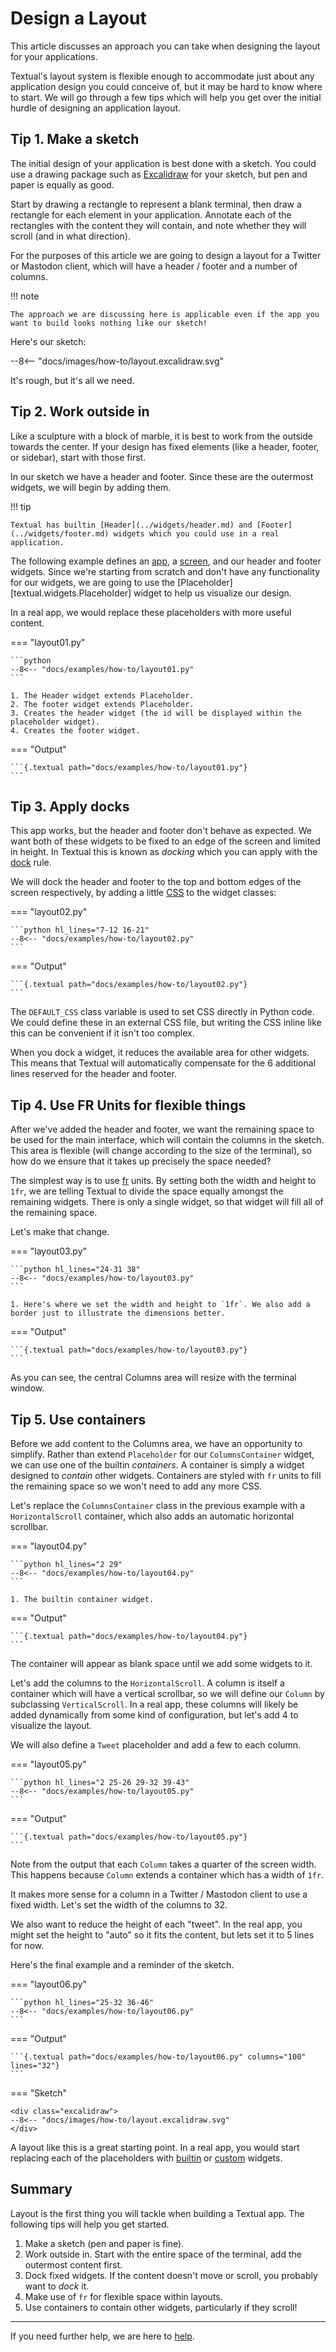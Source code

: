 # Design a Layout

This article discusses an approach you can take when designing the layout for your applications.

Textual's layout system is flexible enough to accommodate just about any application design you could conceive of, but it may be hard to know where to start. We will go through a few tips which will help you get over the initial hurdle of designing an application layout.


## Tip 1. Make a sketch

The initial design of your application is best done with a sketch.
You could use a drawing package such as [Excalidraw](https://excalidraw.com/) for your sketch, but pen and paper is equally as good.

Start by drawing a rectangle to represent a blank terminal, then draw a rectangle for each element in your application. Annotate each of the rectangles with the content they will contain, and note whether they will scroll (and in what direction).

For the purposes of this article we are going to design a layout for a Twitter or Mastodon client, which will have a header / footer and a number of columns.

!!! note

    The approach we are discussing here is applicable even if the app you want to build looks nothing like our sketch!

Here's our sketch:

<div class="excalidraw">
--8<-- "docs/images/how-to/layout.excalidraw.svg"
</div>

It's rough, but it's all we need.

## Tip 2. Work outside in

Like a sculpture with a block of marble, it is best to work from the outside towards the center.
If your design has fixed elements (like a header, footer, or sidebar), start with those first.

In our sketch we have a header and footer.
Since these are the outermost widgets, we will begin by adding them.

!!! tip

    Textual has builtin [Header](../widgets/header.md) and [Footer](../widgets/footer.md) widgets which you could use in a real application.

The following example defines an [app](../guide/app.md), a [screen](../guide/screens.md), and our header and footer widgets.
Since we're starting from scratch and don't have any functionality for our widgets, we are going to use the [Placeholder][textual.widgets.Placeholder] widget to help us visualize our design.

In a real app, we would replace these placeholders with more useful content.

=== "layout01.py"

    ```python
    --8<-- "docs/examples/how-to/layout01.py"
    ```

    1. The Header widget extends Placeholder.
    2. The footer widget extends Placeholder.
    3. Creates the header widget (the id will be displayed within the placeholder widget).
    4. Creates the footer widget.

=== "Output"

    ```{.textual path="docs/examples/how-to/layout01.py"}
    ```

## Tip 3. Apply docks

This app works, but the header and footer don't behave as expected.
We want both of these widgets to be fixed to an edge of the screen and limited in height.
In Textual this is known as *docking* which you can apply with the [dock](../styles/dock.md) rule.

We will dock the header and footer to the top and bottom edges of the screen respectively, by adding a little [CSS](../guide/CSS.md) to the widget classes:

=== "layout02.py"

    ```python hl_lines="7-12 16-21"
    --8<-- "docs/examples/how-to/layout02.py"
    ```

=== "Output"

    ```{.textual path="docs/examples/how-to/layout02.py"}
    ```

The `DEFAULT_CSS` class variable is used to set CSS directly in Python code.
We could define these in an external CSS file, but writing the CSS inline like this can be convenient if it isn't too complex.

When you dock a widget, it reduces the available area for other widgets.
This means that Textual will automatically compensate for the 6 additional lines reserved for the header and footer.

## Tip 4. Use FR Units for flexible things

After we've added the header and footer, we want the remaining space to be used for the main interface, which will contain the columns in the sketch.
This area is flexible (will change according to the size of the terminal), so how do we ensure that it takes up precisely the space needed?

The simplest way is to use [fr](../css_types/scalar.md#fraction) units.
By setting both the width and height to `1fr`, we are telling Textual to divide the space equally amongst the remaining widgets.
There is only a single widget, so that widget will fill all of the remaining space.

Let's make that change.

=== "layout03.py"

    ```python hl_lines="24-31 38"
    --8<-- "docs/examples/how-to/layout03.py"
    ```

    1. Here's where we set the width and height to `1fr`. We also add a border just to illustrate the dimensions better.

=== "Output"

    ```{.textual path="docs/examples/how-to/layout03.py"}
    ```

As you can see, the central Columns area will resize with the terminal window.

## Tip 5. Use containers

Before we add content to the Columns area, we have an opportunity to simplify.
Rather than extend `Placeholder` for our `ColumnsContainer` widget, we can use one of the builtin *containers*.
A container is simply a widget designed to *contain* other widgets.
Containers are styled with `fr` units to fill the remaining space so we won't need to add any more CSS.

Let's replace the `ColumnsContainer` class in the previous example with a `HorizontalScroll` container, which also adds an automatic horizontal scrollbar.

=== "layout04.py"

    ```python hl_lines="2 29"
    --8<-- "docs/examples/how-to/layout04.py"
    ```

    1. The builtin container widget.


=== "Output"

    ```{.textual path="docs/examples/how-to/layout04.py"}
    ```

The container will appear as blank space until we add some widgets to it.

Let's add the columns to the `HorizontalScroll`.
A column is itself a container which will have a vertical scrollbar, so we will define our `Column` by subclassing `VerticalScroll`.
In a real app, these columns will likely be added dynamically from some kind of configuration, but let's add 4 to visualize the layout.

We will also define a `Tweet` placeholder and add a few to each column.

=== "layout05.py"

    ```python hl_lines="2 25-26 29-32 39-43"
    --8<-- "docs/examples/how-to/layout05.py"
    ```

=== "Output"

    ```{.textual path="docs/examples/how-to/layout05.py"}
    ```

Note from the output that each `Column` takes a quarter of the screen width.
This happens because `Column` extends a container which has a width of `1fr`.

It makes more sense for a column in a Twitter / Mastodon client to use a fixed width.
Let's set the width of the columns to 32.

We also want to reduce the height of each "tweet".
In the real app, you might set the height to "auto" so it fits the content, but lets set it to 5 lines for now.

Here's the final example and a reminder of the sketch.

=== "layout06.py"

    ```python hl_lines="25-32 36-46"
    --8<-- "docs/examples/how-to/layout06.py"
    ```

=== "Output"

    ```{.textual path="docs/examples/how-to/layout06.py" columns="100" lines="32"}
    ```

=== "Sketch"

    <div class="excalidraw">
    --8<-- "docs/images/how-to/layout.excalidraw.svg"
    </div>


A layout like this is a great starting point.
In a real app, you would start replacing each of the placeholders with [builtin](../widget_gallery.md) or [custom](../guide/widgets.md) widgets.


## Summary

Layout is the first thing you will tackle when building a Textual app.
The following tips will help you get started.

1. Make a sketch (pen and paper is fine).
2. Work outside in. Start with the entire space of the terminal, add the outermost content first.
3. Dock fixed widgets. If the content doesn't move or scroll, you probably want to *dock* it.
4. Make use of `fr` for flexible space within layouts.
5. Use containers to contain other widgets, particularly if they scroll!

---

If you need further help, we are here to [help](../help.md).
